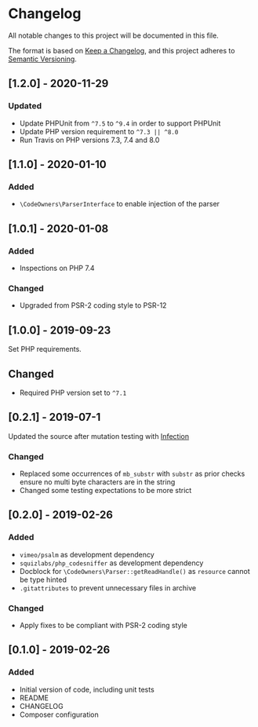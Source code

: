 # Changelog
All notable changes to this project will be documented in this file.

The format is based on [Keep a Changelog](https://keepachangelog.com/en/1.0.0/),
and this project adheres to [Semantic Versioning](https://semver.org/spec/v2.0.0.html).

## [1.2.0] - 2020-11-29
### Updated
- Update PHPUnit from `^7.5` to `^9.4` in order to support PHPUnit
- Update PHP version requirement to `^7.3 || ^8.0`
- Run Travis on PHP versions 7.3, 7.4 and 8.0

## [1.1.0] - 2020-01-10
### Added
- `\CodeOwners\ParserInterface` to enable injection of the parser

## [1.0.1] - 2020-01-08
### Added
- Inspections on PHP 7.4

### Changed
- Upgraded from PSR-2 coding style to PSR-12

## [1.0.0] - 2019-09-23
Set PHP requirements.

## Changed
- Required PHP version set to `^7.1`

## [0.2.1] - 2019-07-1
Updated the source after mutation testing with [Infection](https://github.com/infection/infection)

### Changed 
- Replaced some occurrences of `mb_substr` with `substr` as prior checks ensure no multi byte characters are in the string
- Changed some testing expectations to be more strict

## [0.2.0] - 2019-02-26
### Added
- `vimeo/psalm` as development dependency
- `squizlabs/php_codesniffer` as development dependency
- Docblock for `\CodeOwners\Parser::getReadHandle()` as `resource` cannot be type hinted
- `.gitattributes` to prevent unnecessary files in archive

### Changed
- Apply fixes to be compliant with PSR-2 coding style

## [0.1.0] - 2019-02-26
### Added
- Initial version of code, including unit tests
- README
- CHANGELOG
- Composer configuration
